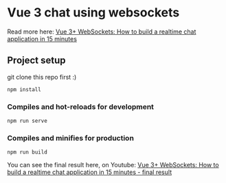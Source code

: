 # Vue 3 chat using websockets

Read more here: 
[Vue 3+ WebSockets: How to build a realtime chat application in 15 minutes](https://medium.com/@ldanadrian/vue-3-websockets-how-to-build-a-realtime-chat-application-in-15-minutes-3b6a8ae5c08b)

## Project setup
git clone this repo first :)

```
npm install
```

### Compiles and hot-reloads for development
```
npm run serve
```

### Compiles and minifies for production
```
npm run build
```

You can see the final result here, on Youtube:
[Vue 3+ WebSockets: How to build a realtime chat application in 15 minutes - final result](https://www.youtube.com/watch?v=UYe_P7RNaGg)

